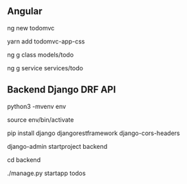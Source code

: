 ## Angular

ng new todomvc

yarn add todomvc-app-css

ng g class models/todo

ng g service services/todo


## Backend Django DRF API

python3 -mvenv env

source env/bin/activate

pip install django djangorestframework django-cors-headers

django-admin startproject backend

cd backend

./manage.py startapp todos
